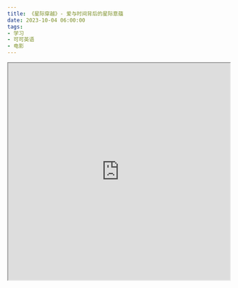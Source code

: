 ```yaml
---
title: 《星际穿越》- 爱与时间背后的星际意蕴
date: 2023-10-04 06:00:00
tags:
- 学习
- 可可英语
- 电影
---
```

<iframe height=498 width=510 src="https://k6.kekenet.com/Sound/2023/15/18283_608f7xmywg4ois.mp4">





